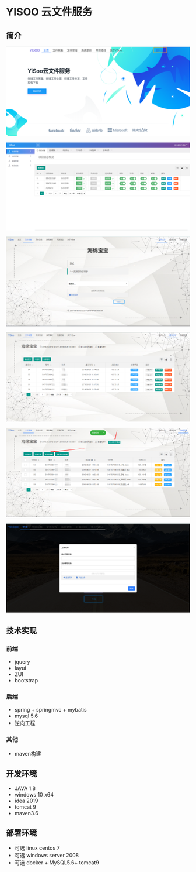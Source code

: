 # YISOO 云文件服务

## 简介

![主页](https://github.com/mmciel/yisoo-upload/blob/master/temp_img/0%20(1).png?raw=true)

![主页](https://github.com/mmciel/yisoo-upload/blob/master/temp_img/0%20(2).png?raw=true)

![主页](https://github.com/mmciel/yisoo-upload/blob/master/temp_img/0%20(3).png?raw=true)

![主页](https://github.com/mmciel/yisoo-upload/blob/master/temp_img/0%20(4).png?raw=true)

![主页](https://github.com/mmciel/yisoo-upload/blob/master/temp_img/0%20(5).png?raw=true)

![主页](https://github.com/mmciel/yisoo-upload/blob/master/temp_img/0%20(6).png?raw=true)

## 技术实现

### 前端

- jquery
- layui
- ZUI
- bootstrap

### 后端

- spring + springmvc + mybatis
- mysql 5.6
- 逆向工程

### 其他

- maven构建

## 开发环境

- JAVA 1.8
- windows 10 x64
- idea 2019
- tomcat 9
- maven3.6

## 部署环境

- 可选 linux centos 7 
- 可选 windows server 2008
- 可选 docker + MySQL5.6+ tomcat9



